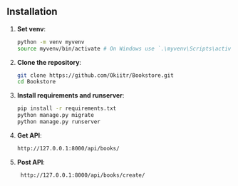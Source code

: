 ## Installation
1. **Set venv**:
   ```bash
   python -m venv myvenv
   source myvenv/bin/activate # On Windows use `.\myvenv\Scripts\activate`
   
2. **Clone the repository**:
   ```bash
   git clone https://github.com/Okiitr/Bookstore.git
   cd Bookstore
   
3. **Install requirements and runserver**:
   ```bash
   pip install -r requirements.txt
   python manage.py migrate
   python manage.py runserver

4. **Get API**:
   ```bash
   http://127.0.0.1:8000/api/books/
   

5. **Post API**:
    ```bash
     http://127.0.0.1:8000/api/books/create/
    





